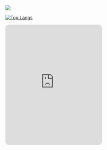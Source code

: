 <img src="https://github-readme-stats.vercel.app/api?username=AlanEmersic&show_icons=true&theme=tokyonight&include_all_commits=true">

[![Top Langs](https://github-readme-stats.vercel.app/api/top-langs/?username=AlanEmersic&layout=compact&theme=tokyonight)]()

<embed height="375" src="https://wakatime.com/share/@AlanEmersic/2403fc4f-14a0-463d-9cdd-b2eb85782805.svg" style="border-radius: 10px; border: #DADADA solid 1.2px"></embed>
